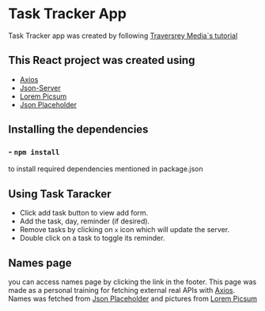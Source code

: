 # Task Tracker App
Task Tracker app was created by following [Traversrey Media`s tutorial](https://www.youtube.com/watch?v=w7ejDZ8SWv8&t=404s)

## This React project was created using

- [Axios](https://www.axios.com/)
- [Json-Server](https://www.npmjs.com/package/json-server/)
- [Lorem Picsum](https://picsum.photos/)
- [Json Placeholder](https://jsonplaceholder.typicode.com/)
## Installing the dependencies
### - `npm install` 
to install required dependencies mentioned in package.json

## Using Task Taracker

- Click add task button to view add form.
- Add the  task, day, reminder (if desired).
- Remove tasks by clicking on `x` icon which will update the server.
- Double click on a task to toggle its reminder.

## Names page
you can access names page by clicking the link in the footer. This page was made as a personal training
for fetching external real APIs with [Axios](https://www.axios.com/). Names was fetched from [Json Placeholder](https://jsonplaceholder.typicode.com/) and pictures from [Lorem Picsum](https://picsum.photos/)